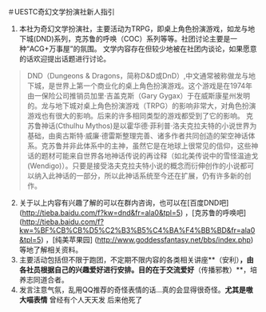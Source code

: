＃UESTC奇幻文学扮演社新人指引
1. 本社为奇幻文学扮演社，主要活动为TRPG，即桌上角色扮演游戏，如龙与地下城(DND)系列，克苏鲁的呼唤（COC）系列等等。社团讨论主要是一种“ACG+万事屋”的氛围。 文学内容存在但较少地被在社团内谈论，如果愿意的话欢迎提出话题进行讨论。
>DND（Dungeons & Dragons，简称D&D或DnD）,中文通常被称做龙与地下城，是世界上第一个商业化的桌上角色扮演游戏。这个游戏是在1974年由一保险公司推销员加里·吉盖克斯（Gary Gygax）于在威斯康星州发明的。龙与地下城对桌上角色扮演游戏（TRPG）的影响非常大，对角色扮演游戏也有很大的影响。后来的许多相同类型的游戏都受到了它的影响。
>克苏鲁神话(Cthulhu Mythos)是以霍华德·菲利普·洛夫克拉夫特的小说世界为基础，由奥古斯特·威廉·德雷斯整理完善、诸多作者共同创造的架空神话体系。克苏鲁并非此体系中的主神，虽然它是在地球上很常见的信仰，这些神话的题材可能来自世界各地神话传说的再诠释（如北美传说中的雪怪温迪戈(Wendigo)）。只要是接受洛夫克拉夫特小说的概念而衍伸创作的小说都可以纳入此神话的一部分，所以此神话系统至今还在扩展，仍有许多新的创作。
2. 关于以上内容有兴趣了解的可以在群内咨询，也可以在[百度DND吧]
(http://tieba.baidu.com/f?kw=dnd&fr=ala0&tpl=5)
，[克苏鲁的呼唤吧]
(http://tieba.baidu.com/f?kw=%BF%CB%CB%D5%C2%B3%B5%C4%BA%F4%BB%BD&fr=ala0&tpl=5)
，[纯美苹果园]
(http://www.goddessfantasy.net/bbs/index.php)
等地了解相关资料。
3. 主要活动包括但不限于跑团，不定期不限内容的各类相关讲座**（安利）**，由各社员根据自己的兴趣爱好进行安排。目的在于交流爱好**（传播邪教）**，培养志同道合者。
4. 发言注意气氛，乱用QQ推荐的奇怪表情的话...真的会显得很奇怪。**尤其是嗷大喵表情** 曾经有个人天天发 后来他死了